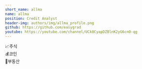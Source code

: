 ```yaml
---
short_name: allma
name: allma
position: Credit Analyst
header-img: authors/img/allma_profile.png
github: https://github.com/easygrad
youtube: https://youtube.com/channel/UCk0CyapDZBlnK2yG6cnO-qg
---
```

📈주식<br>💰코인<br>🏢부동산